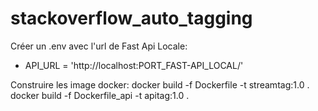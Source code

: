 # stackoverflow_auto_tagging

Créer un .env avec l'url de Fast Api Locale:
- API_URL = 'http://localhost:PORT_FAST-API_LOCAL/'

Construire les image docker:
docker build -f Dockerfile -t streamtag:1.0 .
docker build -f Dockerfile_api -t apitag:1.0 .
